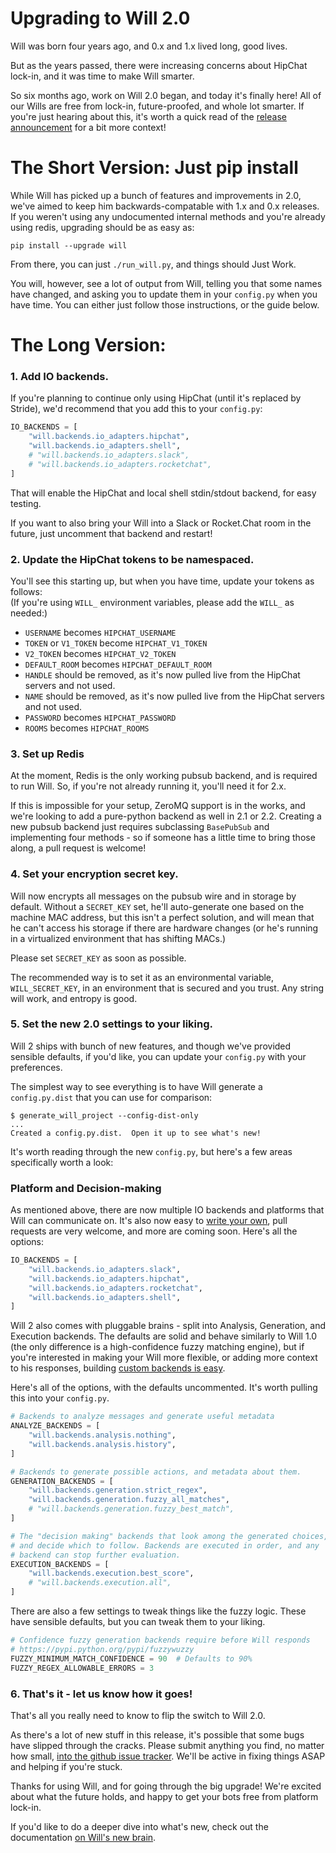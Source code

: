<h1>Upgrading to Will 2.0</h1>

Will was born four years ago, and 0.x and 1.x lived long, good lives.

But as the years passed, there were increasing concerns about HipChat lock-in, and it was time to make Will smarter.  

So six months ago, work on Will 2.0 began, and today it's finally here! All of our Wills are free from lock-in, future-proofed, and whole lot smarter.  If you're just hearing about this, it's worth a quick read of the [release announcement](https://heywill.io/will2) for a bit more context!

# The Short Version: Just pip install
While Will has picked up a bunch of features and improvements in 2.0, we've aimed to keep him backwards-compatable with 1.x and 0.x releases.  If you weren't using any undocumented internal methods and you're already using redis, upgrading should be as easy as:

```shell
pip install --upgrade will
```

From there, you can just `./run_will.py`, and things should Just Work.

You will, however, see a lot of output from Will, telling you that some names have changed, and asking you to update them in your `config.py` when you have time.  You can either just follow those instructions, or the guide below.

# The Long Version:

### 1. Add IO backends.

If you're planning to continue only using HipChat (until it's replaced by Stride), we'd recommend that you add this to your `config.py`:

```python
IO_BACKENDS = [
    "will.backends.io_adapters.hipchat",
    "will.backends.io_adapters.shell",
    # "will.backends.io_adapters.slack",
    # "will.backends.io_adapters.rocketchat",
]
```

That will enable the HipChat and local shell stdin/stdout backend, for easy testing. 

If you want to also bring your Will into a Slack or Rocket.Chat room in the future, just uncomment that backend and restart!

### 2. Update the HipChat tokens to be namespaced.  

You'll see this starting up, but when you have time, update your tokens as follows:  
(If you're using `WILL_` environment variables, please add the `WILL_` as needed:)

- `USERNAME` becomes `HIPCHAT_USERNAME`
- `TOKEN` or `V1_TOKEN` become `HIPCHAT_V1_TOKEN`
- `V2_TOKEN` becomes `HIPCHAT_V2_TOKEN`
- `DEFAULT_ROOM` becomes `HIPCHAT_DEFAULT_ROOM`
- `HANDLE` should be removed, as it's now pulled live from the HipChat servers and not used.
- `NAME` should be removed, as it's now pulled live from the HipChat servers and not used.
- `PASSWORD` becomes `HIPCHAT_PASSWORD`
- `ROOMS` becomes `HIPCHAT_ROOMS`


### 3. Set up Redis

At the moment, Redis is the only working pubsub backend, and is required to run Will. So, if you're not already running it, you'll need it for 2.x.

If this is impossible for your setup, ZeroMQ support is in the works, and we're looking to add a pure-python backend as well in 2.1 or 2.2.  Creating a new pubsub backend just requires subclassing `BasePubSub` and implementing four methods - so if someone has a little time to bring those along, a pull request is welcome!


### 4. Set your encryption secret key.

Will now encrypts all messages on the pubsub wire and in storage by default.  Without a `SECRET_KEY` set, he'll auto-generate one based on the machine MAC address, but this isn't a perfect solution, and will mean that he can't access his storage if there are hardware changes (or he's running in a virtualized environment that has shifting MACs.)

Please set `SECRET_KEY` as soon as possible.

The recommended way is to set it as an environmental variable, `WILL_SECRET_KEY`, in an environment that is secured and you trust.  Any string will work, and entropy is good. 


### 5. Set the new 2.0 settings to your liking.

Will 2 ships with bunch of new features, and though we've provided sensible defaults, if you'd like, you can update your `config.py` with your preferences.

The simplest way to see everything is to have Will generate a `config.py.dist` that you can use for comparison:

```shell
$ generate_will_project --config-dist-only
...
Created a config.py.dist.  Open it up to see what's new!
```

It's worth reading through the new `config.py`, but here's a few areas specifically worth a look:

### Platform and Decision-making

As mentioned above, there are now multiple IO backends and platforms that Will can communicate on. It's also now easy to [write your own](/backends/io), pull requests are very welcome, and more are coming soon.  Here's all the options:

```python
IO_BACKENDS = [
    "will.backends.io_adapters.slack",
    "will.backends.io_adapters.hipchat",
    "will.backends.io_adapters.rocketchat",
    "will.backends.io_adapters.shell",
]
```


Will 2 also comes with pluggable brains - split into Analysis, Generation, and Execution backends.  The defaults are solid and behave similarly to Will 1.0 (the only difference is a high-confidence fuzzy matching engine), but if you're interested in making your Will more flexible, or adding more context to his responses, building [custom backends is easy](/backends/analysis).

Here's all of the options, with the defaults uncommented.   It's worth pulling this into your `config.py`.

```python
# Backends to analyze messages and generate useful metadata
ANALYZE_BACKENDS = [
    "will.backends.analysis.nothing",
    "will.backends.analysis.history",
]

# Backends to generate possible actions, and metadata about them.
GENERATION_BACKENDS = [
    "will.backends.generation.strict_regex",
    "will.backends.generation.fuzzy_all_matches",
    # "will.backends.generation.fuzzy_best_match",
]

# The "decision making" backends that look among the generated choices,
# and decide which to follow. Backends are executed in order, and any
# backend can stop further evaluation.
EXECUTION_BACKENDS = [
    "will.backends.execution.best_score",
    # "will.backends.execution.all",
]
```

There are also a few settings to tweak things like the fuzzy logic.  These have sensible defaults, but you can tweak them to your liking.

```python
# Confidence fuzzy generation backends require before Will responds
# https://pypi.python.org/pypi/fuzzywuzzy
FUZZY_MINIMUM_MATCH_CONFIDENCE = 90  # Defaults to 90%
FUZZY_REGEX_ALLOWABLE_ERRORS = 3
```

### 6. That's it - let us know how it goes!

That's all you really need to know to flip the switch to Will 2.0.  

As there's a lot of new stuff in this release, it's possible that some bugs have slipped through the cracks.  Please submit anything you find, no matter how small, [into the github issue tracker](https://github.com/skoczen/will/issues).  We'll be active in fixing things ASAP and helping if you're stuck.

Thanks for using Will, and for going through the big upgrade!  We're excited about what the future holds, and happy to get your bots free from platform lock-in.

If you'd like to do a deeper dive into what's new, check out the documentation [on Will's new brain](/backends/overall/).